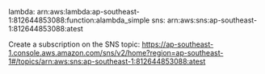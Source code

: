lambda: arn:aws:lambda:ap-southeast-1:812644853088:function:alambda_simple
sns: arn:aws:sns:ap-southeast-1:812644853088:atest

Create a subscription on the SNS topic:
https://ap-southeast-1.console.aws.amazon.com/sns/v2/home?region=ap-southeast-1#/topics/arn:aws:sns:ap-southeast-1:812644853088:atest
